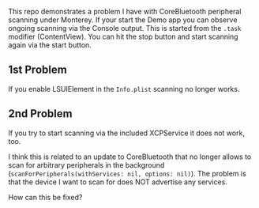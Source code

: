 This repo demonstrates a problem I have with CoreBluetooth peripheral scanning under Monterey. If your start the Demo app you can observe ongoing scanning via the Console output. This is started from the `.task` modifier (ContentView). You can hit the stop button and start scanning again via the start button.

## 1st Problem
If you enable LSUIElement in the `Info.plist` scanning no longer works.

## 2nd Problem
If you try to start scanning via the included XCPService it does not work, too.

I think this is related to an update to CoreBluetooth that no longer allows to scan for arbitrary peripherals in the background (`scanForPeripherals(withServices: nil, options: nil)`). The problem is that the device I want to scan for does NOT advertise any services.

How can this be fixed?
